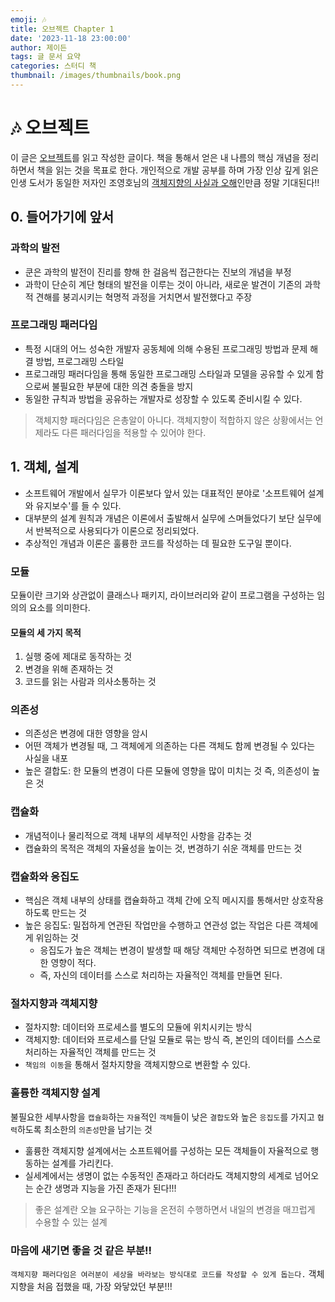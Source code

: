 ```yaml
---
emoji: 🎶
title: 오브젝트 Chapter 1
date: '2023-11-18 23:00:00'
author: 제이든
tags: 글 문서 요약
categories: 스터디 책
thumbnail: /images/thumbnails/book.png
---
```


# 🎶 오브젝트

이 글은 [오브젝트](https://product.kyobobook.co.kr/detail/S000001766367)를 읽고 작성한 글이다.
책을 통해서 얻은 내 나름의 핵심 개념을 정리하면서 책을 읽는 것을 목표로 한다.
개인적으로 개발 공부를 하며 가장 인상 깊게 읽은 인생 도서가 동일한 저자인 조영호님의 [객체지향의 사실과 오해](https://product.kyobobook.co.kr/detail/S000001628109)인만큼 정말 기대된다!!

## 0. 들어가기에 앞서

### 과학의 발전

- 쿤은 과학의 발전이 진리를 향해 한 걸음씩 접근한다는 진보의 개념을 부정
- 과학이 단순히 계단 형태의 발전을 이루는 것이 아니라, 새로운 발견이 기존의 과학적 견해를 붕괴시키는 혁명적 과정을 거치면서 발전했다고 주장

### 프로그래밍 패러다임

- 특정 시대의 어느 성숙한 개발자 공동체에 의해 수용된 프로그래밍 방법과 문제 해결 방법, 프로그래밍 스타일
- 프로그래밍 패러다임을 통해 동일한 프로그래밍 스타일과 모델을 공유할 수 있게 함으로써 불필요한 부분에 대한 의견 충돌을 방지
- 동일한 규칙과 방법을 공유하는 개발자로 성장할 수 있도록 준비시킬 수 있다.

> 객체지향 패러다임은 은총알이 아니다. 객체지향이 적합하지 않은 상황에서는 언제라도 다른 패러다임을 적용할 수 있어야 한다.

## 1. 객체, 설계

- 소프트웨어 개발에서 실무가 이론보다 앞서 있는 대표적인 분야로 '소프트웨어 설계와 유지보수'를 들 수 있다.
- 대부분의 설계 원칙과 개념은 이론에서 출발해서 실무에 스며들었다기 보단 실무에서 반복적으로 사용되다가 이론으로 정리되었다.
- 추상적인 개념과 이론은 훌륭한 코드를 작성하는 데 필요한 도구일 뿐이다.

### 모듈

모듈이란 크기와 상관없이 클래스나 패키지, 라이브러리와 같이 프로그램을 구성하는 임의의 요소를 의미한다.

#### 모듈의 세 가지 목적

1. 실행 중에 제대로 동작하는 것
2. 변경을 위해 존재하는 것
3. 코드를 읽는 사람과 의사소통하는 것

### 의존성

- 의존성은 변경에 대한 영향을 암시
- 어떤 객체가 변경될 때, 그 객체에게 의존하는 다른 객체도 함께 변경될 수 있다는 사실을 내포
- 높은 결합도: 한 모듈의 변경이 다른 모듈에 영향을 많이 미치는 것 즉, 의존성이 높은 것

### 캡슐화

- 개념적이나 물리적으로 객체 내부의 세부적인 사항을 감추는 것
- 캡슐화의 목적은 객체의 자율성을 높이는 것, 변경하기 쉬운 객체를 만드는 것

### 캡슐화와 응집도

- 핵심은 객체 내부의 상태를 캡슐화하고 객체 간에 오직 메시지를 통해서만 상호작용하도록 만드는 것
- 높은 응집도: 밀접하게 연관된 작업만을 수행하고 연관성 없는 작업은 다른 객체에게 위임하는 것
  - 응집도가 높은 객체는 변경이 발생할 때 해당 객체만 수정하면 되므로 변경에 대한 영향이 적다.
  - 즉, 자신의 데이터를 스스로 처리하는 자율적인 객체를 만들면 된다.

### 절차지향과 객체지향

- 절차지향: 데이터와 프로세스를 별도의 모듈에 위치시키는 방식
- 객체지향: 데이터와 프로세스를 단일 모듈로 묶는 방식 즉, 본인의 데이터를 스스로 처리하는 자율적인 객체를 만드는 것
- `책임의 이동`을 통해서 절차지향을 객체지향으로 변환할 수 있다.

### 훌륭한 객체지향 설계

불필요한 세부사항을 `캡슐화`하는 `자율`적인 `객체`들이 낮은 `결합도`와 높은 `응집도`를 가지고 `협력`하도록 최소한의 `의존성`만을 남기는 것

- 훌륭한 객체지향 설계에서는 소프트웨어를 구성하는 모든 객체들이 자율적으로 행동하는 설계를 가리킨다.
- 실세계에서는 생명이 없는 수동적인 존재라고 하더라도 객체지향의 세계로 넘어오는 순간 생명과 지능을 가진 존재가 된다!!!

> 좋은 설계란 오늘 요구하는 기능을 온전히 수행하면서 내일의 변경을 매끄럽게 수용할 수 있는 설계

### 마음에 새기면 좋을 것 같은 부분!!

`객체지향 패러다임은 여러분이 세상을 바라보는 방식대로 코드를 작성할 수 있게 돕는다.` 객체지향을 처음 접했을 때, 가장 와닿았던 부분!!!
